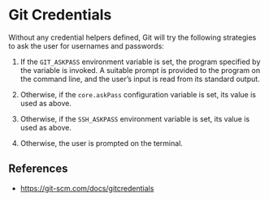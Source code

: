 # Git Credentials

Without any credential helpers defined, Git will try the following strategies to ask the user for usernames and passwords:

1. If the `GIT_ASKPASS` environment variable is set, the program specified by the variable is invoked. A suitable prompt is provided to the program on the command line, and the user’s input is read from its standard output.
    
2. Otherwise, if the `core.askPass` configuration variable is set, its value is used as above.
    
3. Otherwise, if the `SSH_ASKPASS` environment variable is set, its value is used as above.
    
4. Otherwise, the user is prompted on the terminal.

## References

- https://git-scm.com/docs/gitcredentials

